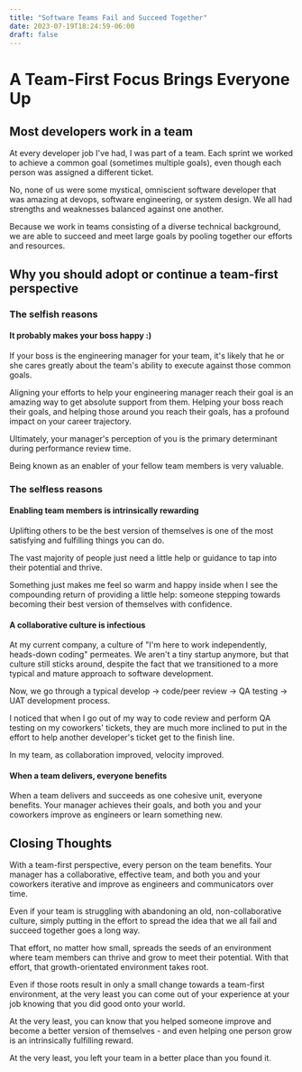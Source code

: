 ```yaml
---
title: "Software Teams Fail and Succeed Together"
date: 2023-07-19T18:24:59-06:00
draft: false
---
```


# A Team-First Focus Brings Everyone Up

## Most developers work in a team 

At every developer job I've had, I was part of a team. Each sprint we worked to achieve a common goal (sometimes multiple goals), even though each person was assigned a different ticket. 

No, none of us were some mystical, omniscient software developer that was amazing at devops, software engineering, or system design. We all had strengths and weaknesses balanced against one another.

Because we work in teams consisting of a diverse technical background, we are able to succeed and meet large goals by pooling together our efforts and resources. 

## Why you should adopt or continue a team-first perspective


### The selfish reasons

#### It probably makes your boss happy :)
If your boss is the engineering manager for your team, it's likely that he or she cares greatly about the team's ability to execute against those common goals.

Aligning your efforts to help your engineering manager reach their goal is an amazing way to get absolute support from them. Helping your boss reach their goals, and helping those around you reach their goals, has a profound impact on your career trajectory.

Ultimately, your manager's perception of you is the primary determinant during performance review time.

Being known as an enabler of your fellow team members is very valuable.

### The selfless reasons

#### Enabling team members is intrinsically rewarding
Uplifting others to be the best version of themselves is one of the most satisfying and fulfilling things you can do.

The vast majority of people just need a little help or guidance to tap into their potential and thrive. 

Something just makes me feel so warm and happy inside when I see the compounding return of providing a little help: someone stepping towards becoming their best version of themselves with confidence.

#### A collaborative culture is infectious

At my current company, a culture of "I'm here to work independently, heads-down coding" permeates. We aren't a tiny startup anymore, but that culture still sticks around, despite the fact that we transitioned to a more typical and mature approach to software development. 

Now, we go through a typical develop -> code/peer review -> QA testing -> UAT development process. 

I noticed that when I go out of my way to code review and perform QA testing on my coworkers' tickets, they are much more inclined to put in the effort to help another developer's ticket get to the finish line.

In my team, as collaboration improved, velocity improved.

#### When a team delivers, everyone benefits

When a team delivers and succeeds as one cohesive unit, everyone benefits. Your manager achieves their goals, and both you and your coworkers improve as engineers or learn something new.

## Closing Thoughts

With a team-first perspective, every person on the team benefits. Your manager has a collaborative, effective team, and both you and your coworkers iterative and improve as engineers and communicators over time. 

Even if your team is struggling with abandoning an old, non-collaborative culture, simply putting in the effort to spread the idea that we all fail and succeed together goes a long way. 

That effort, no matter how small, spreads the seeds of an environment where team members can thrive and grow to meet their potential. With that effort, that growth-orientated environment takes root.

Even if those roots result in only a small change towards a team-first environment, at the very least you can come out of your experience at your job knowing that you did good onto your world.

At the very least, you can know that you helped someone improve and become a better version of themselves - and even helping one person grow is an intrinsically fulfilling reward.

At the very least, you left your team in a better place than you found it.
